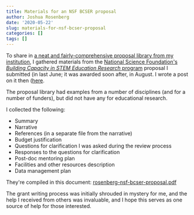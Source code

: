 ```yaml
---
title: Materials for an NSF BCSER proposal
author: Joshua Rosenberg
date: '2020-05-22'
slug: materials-for-nsf-bcser-proposal
categories: []
tags: []
---
```


To share in [a neat and fairly-comprehensive proposal library from my institution](https://research.utk.edu/proposal-support/toolkit/proposal-library/), I gathered materials from the [National
Science Foundation's *Building Capacity in STEM Education Research* program](https://www.nsf.gov/pubs/2020/nsf20521/nsf20521.htm) proposal
I submitted (in last June; it was awarded soon after, in August. I wrote a post on it then ([here]((https://joshuamrosenberg.com/posts/new-project-understanding-the-development-of-interest-in-computer-science/)).

The proposal library had examples from a number of disciplines (and for a number of funders), but did not have any for educational research.

I collected the following:

- Summary
- Narrative
- References (in a separate file from the narrative)
- Budget justification
- Questions for clarification I was asked during the review process
- Responses to the questions for clarification
- Post-doc mentoring plan
- Facilities and other resources description
- Data management plan

They're compiled in this document: [rosenberg-nsf-bcser-proposal.pdf](/grants/nsf-bcser-proposal-rosenberg.pdf)

The grant writing process was initially shrouded in mystery for me, and the help
I received from others was invaluable, and I hope this serves as one source of 
help for those interested.